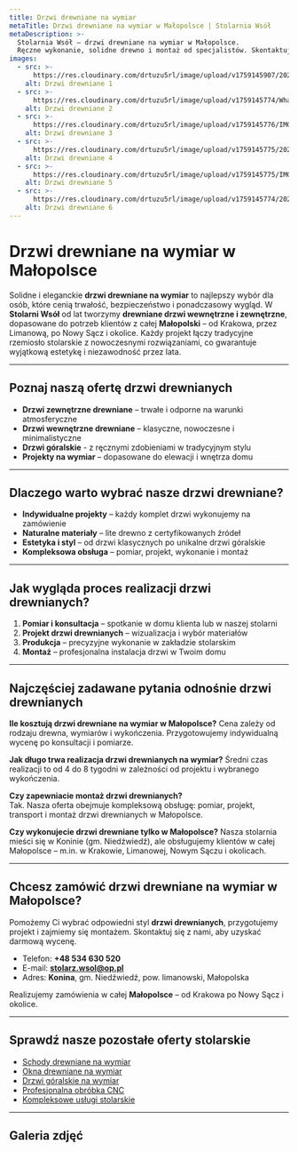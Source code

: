 ```yaml
---
title: Drzwi drewniane na wymiar
metaTitle: Drzwi drewniane na wymiar w Małopolsce | Stolarnia Wsół
metaDescription: >-
  Stolarnia Wsół – drzwi drewniane na wymiar w Małopolsce.
  Ręczne wykonanie, solidne drewno i montaż od specjalistów. Skontaktuj się już dziś!
images:
  - src: >-
      https://res.cloudinary.com/drtuzu5rl/image/upload/v1759145907/20230327_103210_vanmg8_l1danu.webp
    alt: Drzwi drewniane 1
  - src: >-
      https://res.cloudinary.com/drtuzu5rl/image/upload/v1759145774/WhatsApp_Image_2025-06-06_at_11.26.03_bo74gm_jdueoy.webp
    alt: Drzwi drewniane 2
  - src: >-
      https://res.cloudinary.com/drtuzu5rl/image/upload/v1759145776/IMG-20220810-WA0011_t4yy7q_ermw4p.webp
    alt: Drzwi drewniane 3
  - src: >-
      https://res.cloudinary.com/drtuzu5rl/image/upload/v1759145775/20240902_155321_y8z7xf_fh7ool.webp
    alt: Drzwi drewniane 4
  - src: >-
      https://res.cloudinary.com/drtuzu5rl/image/upload/v1759145775/IMG-20210818-WA0001_ai8tjh_zad0uq.webp
    alt: Drzwi drewniane 5
  - src: >-
      https://res.cloudinary.com/drtuzu5rl/image/upload/v1759145774/20240904_134640_fkyamo_co8uog.webp
    alt: Drzwi drewniane 6
---
```


# Drzwi drewniane na wymiar w Małopolsce

Solidne i eleganckie **drzwi drewniane na wymiar** to najlepszy wybór dla osób, które cenią trwałość, bezpieczeństwo i
ponadczasowy wygląd. W **Stolarni Wsół** od lat tworzymy **drewniane drzwi wewnętrzne i zewnętrzne**, dopasowane do
potrzeb
klientów z całej **Małopolski** – od Krakowa, przez Limanową, po Nowy Sącz i okolice. Każdy projekt łączy tradycyjne
rzemiosło stolarskie z nowoczesnymi rozwiązaniami, co gwarantuje wyjątkową estetykę i niezawodność przez lata.

---

## Poznaj naszą ofertę drzwi drewnianych

- **Drzwi zewnętrzne drewniane** – trwałe i odporne na warunki atmosferyczne
- **Drzwi wewnętrzne drewniane** – klasyczne, nowoczesne i minimalistyczne
- **Drzwi góralskie** - z ręcznymi zdobieniami w tradycyjnym stylu
- **Projekty na wymiar** – dopasowane do elewacji i wnętrza domu

---

## Dlaczego warto wybrać nasze drzwi drewniane?

- **Indywidualne projekty** – każdy komplet drzwi wykonujemy na zamówienie
- **Naturalne materiały** – lite drewno z certyfikowanych źródeł
- **Estetyka i styl** – od drzwi klasycznych po unikalne drzwi góralskie
- **Kompleksowa obsługa** – pomiar, projekt, wykonanie i montaż

---

## Jak wygląda proces realizacji drzwi drewnianych?

1. **Pomiar i konsultacja** – spotkanie w domu klienta lub w naszej stolarni
2. **Projekt drzwi drewnianych** – wizualizacja i wybór materiałów
3. **Produkcja** – precyzyjne wykonanie w zakładzie stolarskim
4. **Montaż** – profesjonalna instalacja drzwi w Twoim domu

---

## Najczęściej zadawane pytania odnośnie drzwi drewnianych

**Ile kosztują drzwi drewniane na wymiar w Małopolsce?**
Cena zależy od rodzaju drewna, wymiarów i wykończenia. Przygotowujemy indywidualną wycenę po konsultacji i pomiarze.

**Jak długo trwa realizacja drzwi drewnianych na wymiar?**
Średni czas realizacji to od 4 do 8 tygodni w zależności od projektu i wybranego wykończenia.

**Czy zapewniacie montaż drzwi drewnianych?**\
Tak. Nasza oferta obejmuje kompleksową obsługę: pomiar, projekt, transport i montaż drzwi drewnianych w Małopolsce.

**Czy wykonujecie drzwi drewniane tylko w Małopolsce?**
Nasza stolarnia mieści się w Koninie (gm. Niedźwiedź), ale obsługujemy klientów w całej Małopolsce – m.in. w Krakowie,
Limanowej, Nowym Sączu i okolicach.

---

## Chcesz zamówić drzwi drewniane na wymiar w Małopolsce?

Pomożemy Ci wybrać odpowiedni styl **drzwi drewnianych**, przygotujemy projekt i zajmiemy się montażem.
Skontaktuj się z nami, aby uzyskać darmową wycenę.

- Telefon: **+48 534 630 520**
- E-mail: **stolarz.wsol@op.pl**
- Adres: **Konina**, gm. Niedźwiedź, pow. limanowski, Małopolska

Realizujemy zamówienia w całej **Małopolsce** – od Krakowa po Nowy Sącz i okolice.

---

## Sprawdź nasze pozostałe oferty stolarskie

- [Schody drewniane na wymiar](/oferta/schody-drewniane/)
- [Okna drewniane na wymiar](/oferta/okna-drewniane/)
- [Drzwi góralskie na wymiar](/oferta/drzwi-goralskie/)
- [Profesjonalna obróbka CNC](/oferta/obrobka-cnc/)
- [Kompleksowe usługi stolarskie](/oferta/uslugi-stolarskie/)

---

## Galeria zdjęć
